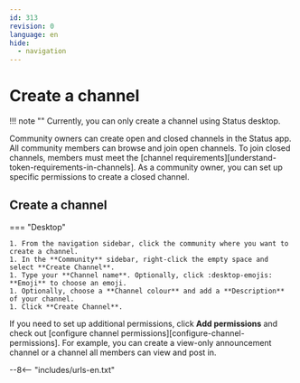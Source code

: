 ```yaml
---
id: 313
revision: 0
language: en
hide:
  - navigation
---
```


# Create a channel

!!! note ""
    Currently, you can only create a channel using Status desktop.

Community owners can create open and closed channels in the Status app. All community members can browse and join open channels. To join closed channels, members must meet the [channel requirements][understand-token-requirements-in-channels]. As a community owner, you can set up specific permissions to create a closed channel.

## Create a channel

=== "Desktop"

    1. From the navigation sidebar, click the community where you want to create a channel.
    1. In the **Community** sidebar, right-click the empty space and select **Create Channel**.
    1. Type your **Channel name**. Optionally, click :desktop-emojis: **Emoji** to choose an emoji.
    1. Optionally, choose a **Channel colour** and add a **Description** of your channel.
    1. Click **Create Channel**.

If you need to set up additional permissions, click **Add permissions** and check out [configure channel permissions][configure-channel-permissions]. For example, you can create a view-only announcement channel or a channel all members can view and post in.

--8<-- "includes/urls-en.txt"
